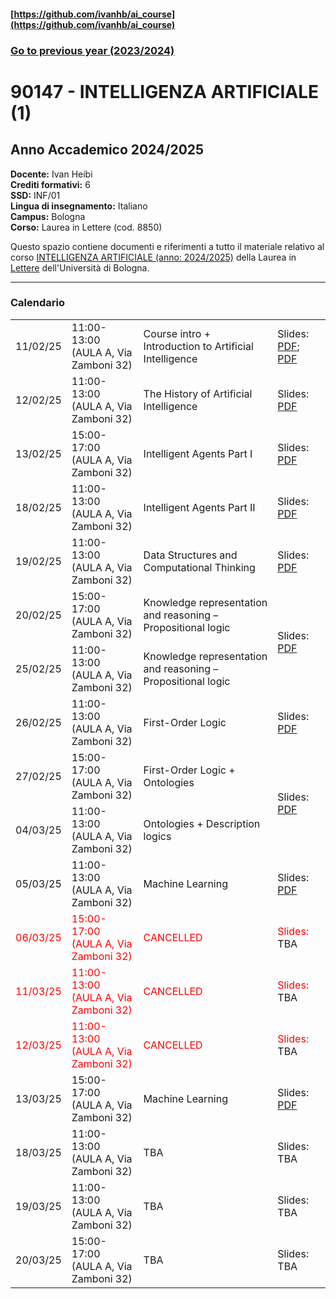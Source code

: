 #### [https://github.com/ivanhb/ai_course](https://github.com/ivanhb/ai_course)
### [Go to previous year (2023/2024)](2023_2024/)

# 90147 - INTELLIGENZA ARTIFICIALE (1)
## Anno Accademico 2024/2025  

**Docente:** Ivan Heibi  
**Crediti formativi:** 6  
**SSD:** INF/01  
**Lingua di insegnamento:** Italiano  
**Campus:** Bologna  
**Corso:** Laurea in Lettere (cod. 8850)  

Questo spazio contiene documenti e riferimenti a tutto il materiale relativo al corso [INTELLIGENZA ARTIFICIALE (anno: 2024/2025)](https://www.unibo.it/it/studiare/dottorati-master-specializzazioni-e-altra-formazione/insegnamenti/insegnamento/2024/443742) della Laurea in [Lettere](https://corsi.unibo.it/laurea/lettere) dell'Università di Bologna.

---

### Calendario

<table>
<tbody>

<tr>
<td>11/02/25</td>
<td>11:00-13:00<br>(AULA A, Via Zamboni 32)</td>
<td>Course intro + Introduction to Artificial Intelligence</td>
<td>Slides: <a href="slides/01_intro.pdf">PDF</a>; <a href="slides/02_introduction_to_ai.pdf">PDF</a></td>
</tr>

<tr>
<td>12/02/25</td>
<td>11:00-13:00<br>(AULA A, Via Zamboni 32)</td>
<td>The History of Artificial Intelligence</td>
<td>Slides: <a href="slides/03_history_of_ai.pdf">PDF</a></td>
</tr>

<tr>
<td>13/02/25</td>
<td>15:00-17:00<br>(AULA A, Via Zamboni 32)</td>
<td>Intelligent Agents Part I</td>
<td>Slides: <a href="slides/04_intelligent_agents.pdf">PDF</a></td>
</tr>

<tr>
<td>18/02/25</td>
<td>11:00-13:00<br>(AULA A, Via Zamboni 32)</td>
<td>Intelligent Agents Part II</td>
<td>Slides: <a href="slides/05_intelligent_agents.pdf">PDF</a></td>
</tr>

<tr>
<td>19/02/25</td>
<td>11:00-13:00<br>(AULA A, Via Zamboni 32)</td>
<td>Data Structures and Computational Thinking</td>
<td>Slides: <a href="slides/06_data_structures.pdf">PDF</a></td>
</tr>

<tr>
<td>20/02/25</td>
<td>15:00-17:00<br>(AULA A, Via Zamboni 32)</td>
<td>Knowledge representation and reasoning – Propositional logic</td>
<td rowspan="2">Slides: <a href="slides/07_knowledge_representation.pdf">PDF</a></td>
</tr>

<tr>
<td>25/02/25</td>
<td>11:00-13:00<br>(AULA A, Via Zamboni 32)</td>
<td>Knowledge representation and reasoning – Propositional logic</td>
</tr>

<tr>
<td>26/02/25</td>
<td>11:00-13:00<br>(AULA A, Via Zamboni 32)</td>
<td>First-Order Logic</td>
<td>Slides: <a href="slides/08_knowledge_representation_FOL.pdf">PDF</a></td>
</tr>

<tr>
<td>27/02/25</td>
<td>15:00-17:00<br>(AULA A, Via Zamboni 32)</td>
<td>First-Order Logic + Ontologies</td>
<td rowspan="2">Slides: <a href="slides/09_knowledge_representation_desc_logics.pdf">PDF</a></td>
</tr>

<tr>
<td>04/03/25</td>
<td>11:00-13:00<br>(AULA A, Via Zamboni 32)</td>
<td>Ontologies + Description logics</td>
</tr>

<tr>
<td>05/03/25</td>
<td>11:00-13:00<br>(AULA A, Via Zamboni 32)</td>
<td>Machine Learning</td>
<td>Slides: <a href="slides/10_machine_learning.pdf">PDF</a></td>
</tr>

<tr style="color:red">
<td>06/03/25</td>
<td>15:00-17:00<br>(AULA A, Via Zamboni 32)</td>
<td>CANCELLED</td>
<td>Slides: <a>TBA</a></td>
</tr>

<tr style="color:red">
<td>11/03/25</td>
<td>11:00-13:00<br>(AULA A, Via Zamboni 32)</td>
<td>CANCELLED</td>
<td>Slides: <a>TBA</a></td>
</tr>

<tr style="color:red">
<td>12/03/25</td>
<td>11:00-13:00<br>(AULA A, Via Zamboni 32)</td>
<td>CANCELLED</td>
<td>Slides: <a>TBA</a></td>
</tr>

<tr>
<td>13/03/25</td>
<td>15:00-17:00<br>(AULA A, Via Zamboni 32)</td>
<td>Machine Learning</td>
<td>Slides: <a href="slides/10_machine_learning.pdf">PDF</a></td>
</tr>

<tr>
<td>18/03/25</td>
<td>11:00-13:00<br>(AULA A, Via Zamboni 32)</td>
<td>TBA</td>
<td>Slides: <a>TBA</a></td>
</tr>

<tr>
<td>19/03/25</td>
<td>11:00-13:00<br>(AULA A, Via Zamboni 32)</td>
<td>TBA</td>
<td>Slides: <a>TBA</a></td>
</tr>

<tr>
<td>20/03/25</td>
<td>15:00-17:00<br>(AULA A, Via Zamboni 32)</td>
<td>TBA</td>
<td>Slides: <a>TBA</a></td>
</tr>


</tbody>

</table>
